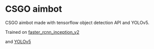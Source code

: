 # CSGO aimbot
 CSGO aimbot made with tensorflow object detection API and YOLOv5.

Trained on <a href="http://download.tensorflow.org/models/object_detection/faster_rcnn_inception_v2_coco_2018_01_28.tar.gz">faster_rcnn_inception_v2</a>

and <a href="https://github.com/ultralytics/yolov5">YOLOv5</a>
